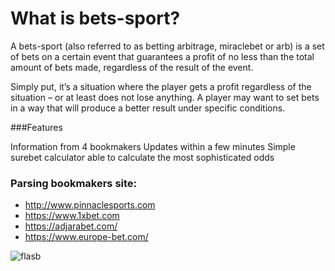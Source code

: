 
What is bets-sport?
==================

A bets-sport (also referred to as betting arbitrage, miraclebet or arb) is a set of bets on a certain event that guarantees a profit of no less than the total amount of bets made,
regardless of the result of the event.

Simply put, it’s a situation where the player gets a profit regardless of the situation – or at least does not lose anything.
A player may want to set bets in a way that will produce a better result under specific conditions.


###Features

Information from 4 bookmakers
Updates within a few minutes
Simple surebet calculator able to calculate the most sophisticated odds


### Parsing bookmakers site:

* http://www.pinnaclesports.com
* https://www.1xbet.com
* https://adjarabet.com/
* https://www.europe-bet.com/




![flasb](https://github.com/Chkhikvadze/bets-sport/blob/master/screenshot/bets.png "Starter template")





